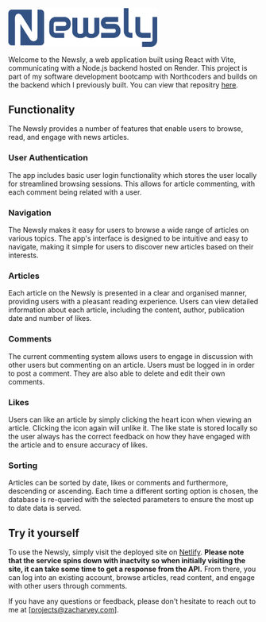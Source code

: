 <img src="/src/assets/newsly-logo.png" width="300">

Welcome to the Newsly, a web application built using React with Vite, communicating with a Node.js backend hosted on Render. This project is part of my software development bootcamp with Northcoders and builds on the backend which I previously built. You can view that repositry [here](https://github.com/zacharvey88/nc-news).

## Functionality
The Newsly provides a number of features that enable users to browse, read, and engage with news articles.

### User Authentication
The app includes basic user login functionality which stores the user locally for streamlined browsing sessions. This allows for article commenting, with each comment being related with a user.

### Navigation
The Newsly makes it easy for users to browse a wide range of articles on various topics. The app's interface is designed to be intuitive and easy to navigate, making it simple for users to discover new articles based on their interests.

### Articles
Each article on the Newsly is presented in a clear and organised manner, providing users with a pleasant reading experience. Users can view detailed information about each article, including the content, author, publication date and number of likes.

### Comments
The current commenting system allows users to engage in discussion with other users but commenting on an article. Users must be logged in in order to post a comment. They are also able to delete and edit their own comments.

### Likes
Users can like an article by simply clicking the heart icon when viewing an article. Clicking the icon again will unlike it. The like state is stored locally so the user always has the correct feedback on how they have engaged with the article and to ensure accuracy of likes.

### Sorting
Articles can be sorted by date, likes or comments and furthermore, descending or ascending. Each time a different sorting option is chosen, the database is re-queried with the selected parameters to ensure the most up to date data is served.

## Try it yourself
To use the Newsly, simply visit the deployed site on [Netlify](https://zacharvey-newsly.netlify.app/). **Please note that the service spins down with inactvity so when initially visiting the site, it can take some time to get a response from the API.** From there, you can log into an existing account, browse articles, read content, and engage with other users through comments.


If you have any questions or feedback, please don't hesitate to reach out to me at [projects@zacharvey.com].


